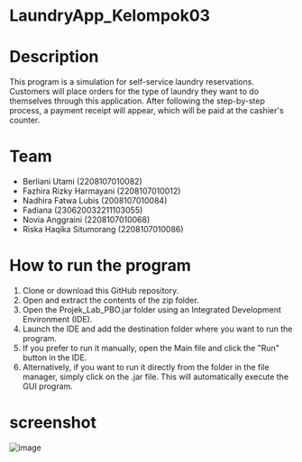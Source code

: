 # LaundryApp_Kelompok03

# Description
This program is a simulation for self-service laundry reservations. Customers will place orders for the type of laundry they want to do themselves through this application. After following the step-by-step process, a payment receipt will appear, which will be paid at the cashier's counter.

# Team
- Berliani Utami          (2208107010082)
- Fazhira Rizky Harmayani (2208107010012)
- Nadhira Fatwa Lubis     (2008107010084)
- Fadiana                 (230620032211103055)
- Novia Anggraini         (2208107010068)
- Riska Haqika Situmorang (2208107010086)

# How to run the program
1. Clone or download this GitHub repository.
2. Open and extract the contents of the zip folder.
3. Open the Projek_Lab_PBO.jar folder using an Integrated Development Environment (IDE).
4. Launch the IDE and add the destination folder where you want to run the program.
5. If you prefer to run it manually, open the Main file and click the "Run" button in the IDE.
6. Alternatively, if you want to run it directly from the folder in the file manager, simply click on the .jar file. This will 
   automatically execute the GUI program.

# screenshot
![image](https://github.com/RiskaHaqikaSitumorang/LaundryApp_Kelompok03/assets/132327468/b3361986-1efc-4852-b512-dc8782404e01)







